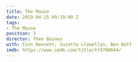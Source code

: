 ```yaml
---
title: The Mouse
date: 2019-04-25 09:19:00 Z
tags:
- The Mouse
position: 3
director: Theo Baines
with: Finn Bennett, Suzette Llewellyn, Ben Batt
imdb: https://www.imdb.com/title/tt9780644/
---
```


